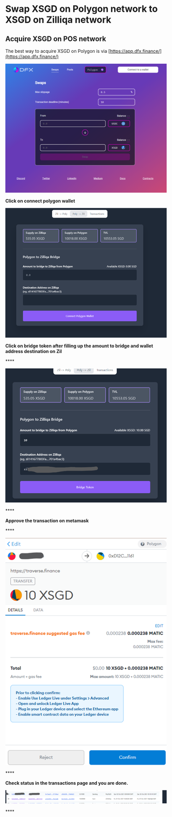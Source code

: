 # Swap XSGD on Polygon network to XSGD on Zilliqa network

## Acquire XSGD on POS network 

The best way to acquire XSGD on Polygon is via [https://app.dfx.finance/](https://app.dfx.finance/) 

![](../.gitbook/assets/image%20%284%29.png)

**Click on connect polygon wallet**

![](../.gitbook/assets/image%20%281%29.png)

**Click on bridge token after filling up the amount to bridge and wallet address destination on Zil**

\*\*\*\*

![](../.gitbook/assets/image%20%2821%29.png)

\*\*\*\*

**Approve the transaction on metamask**

\*\*\*\*

![](../.gitbook/assets/image%20%2816%29.png)

\*\*\*\*

**Check status in the transactions page and you are done.**

![](../.gitbook/assets/image%20%2813%29.png)



\*\*\*\*



